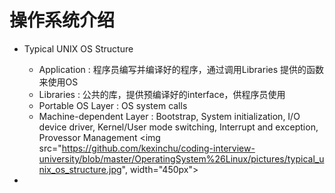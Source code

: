 # 操作系统介绍

- Typical UNIX OS Structure
  - Application             : 程序员编写并编译好的程序，通过调用Libraries 提供的函数来使用OS
  - Libraries               : 公共的库，提供预编译好的interface，供程序员使用
  - Portable OS Layer       : OS system calls
  - Machine-dependent Layer : Bootstrap, System initialization, I/O device driver, Kernel/User mode switching, Interrupt and exception, Provessor Management
<img src="https://github.com/kexinchu/coding-interview-university/blob/master/OperatingSystem%26Linux/pictures/typical_unix_os_structure.jpg", width="450px">

- 